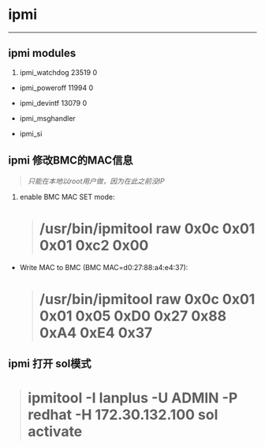 # ipmi

***

## ipmi modules

1. ipmi_watchdog          23519  0 

- ipmi_poweroff          11994  0 

- ipmi_devintf           13079  0 

- ipmi_msghandler 

- ipmi_si

## ipmi 修改BMC的MAC信息

> *只能在本地以root用户做，因为在此之前没IP*

1. enable BMC MAC SET mode:

    >   # /usr/bin/ipmitool raw 0x0c 0x01 0x01 0xc2 0x00

- Write MAC to BMC (BMC MAC=d0:27:88:a4:e4:37):
    >   # /usr/bin/ipmitool raw 0x0c 0x01 0x01 0x05 0xD0 0x27 0x88 0xA4 0xE4 0x37

## ipmi 打开 sol模式

>   # ipmitool -I lanplus -U ADMIN -P redhat -H 172.30.132.100 sol activate
